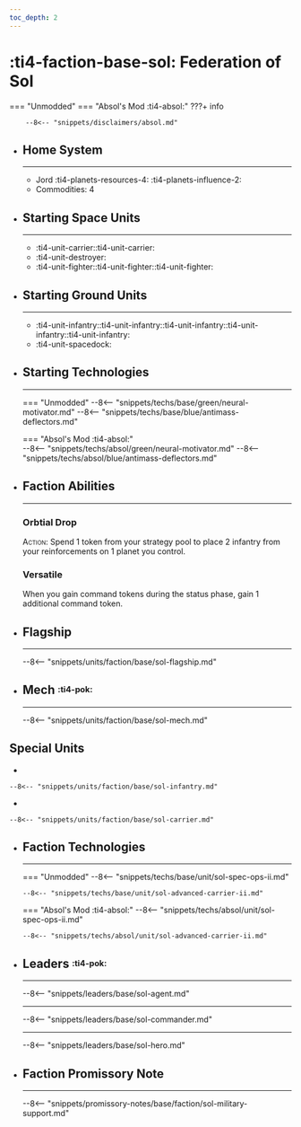 ```yaml
---
toc_depth: 2
---
```


# :ti4-faction-base-sol: Federation of Sol
=== "Unmodded"
=== "Absol's Mod :ti4-absol:" 
    ???+ info

        --8<-- "snippets/disclaimers/absol.md"

<div class="grid cards" markdown>

-   ## __Home System__

    ---

    * Jord :ti4-planets-resources-4: :ti4-planets-influence-2:
    * Commodities: 4

</div>

<div class="grid cards" markdown>

-   ## __Starting Space Units__

    ---

    * :ti4-unit-carrier::ti4-unit-carrier:
    * :ti4-unit-destroyer:
    * :ti4-unit-fighter::ti4-unit-fighter::ti4-unit-fighter:

-   ## __Starting Ground Units__

    ---

    * :ti4-unit-infantry::ti4-unit-infantry::ti4-unit-infantry::ti4-unit-infantry::ti4-unit-infantry:
    * :ti4-unit-spacedock:

-   ## __Starting Technologies__

    ---
    === "Unmodded"
        --8<-- "snippets/techs/base/green/neural-motivator.md"
        --8<-- "snippets/techs/base/blue/antimass-deflectors.md"

    === "Absol's Mod :ti4-absol:"  
        --8<-- "snippets/techs/absol/green/neural-motivator.md"
        --8<-- "snippets/techs/absol/blue/antimass-deflectors.md"

-   ## __Faction Abilities__

    ---
    ### **Orbtial Drop**
    
    <span style="font-variant:small-caps;">Action</span>: Spend 1 token from your strategy pool to place 2 infantry from your reinforcements on 1 planet you control.

    ### **Versatile**

    When you gain command tokens during the status phase, gain 1 additional command token.

-   ## __Flagship__

    ---
    --8<-- "snippets/units/faction/base/sol-flagship.md"

-   ## __Mech__ <sup><sub>:ti4-pok:</sub></sup>

    ---
    --8<-- "snippets/units/faction/base/sol-mech.md"

</div>

## __Special Units__

<div class="grid cards" markdown>

-   

    --8<-- "snippets/units/faction/base/sol-infantry.md"


-   

    --8<-- "snippets/units/faction/base/sol-carrier.md"

</div>

<div class="grid cards" markdown>

-   ## __Faction Technologies__

    ---
    === "Unmodded"
        --8<-- "snippets/techs/base/unit/sol-spec-ops-ii.md"

        --8<-- "snippets/techs/base/unit/sol-advanced-carrier-ii.md"

    === "Absol's Mod :ti4-absol:"
        --8<-- "snippets/techs/absol/unit/sol-spec-ops-ii.md"

        --8<-- "snippets/techs/absol/unit/sol-advanced-carrier-ii.md"

-   ## __Leaders__ <sup><sub>:ti4-pok:</sub></sup>

    ---
    
    --8<-- "snippets/leaders/base/sol-agent.md"

    ---

    --8<-- "snippets/leaders/base/sol-commander.md"

    ---

    --8<-- "snippets/leaders/base/sol-hero.md"

-   ## __Faction Promissory Note__

    ---
    --8<-- "snippets/promissory-notes/base/faction/sol-military-support.md"

</div>